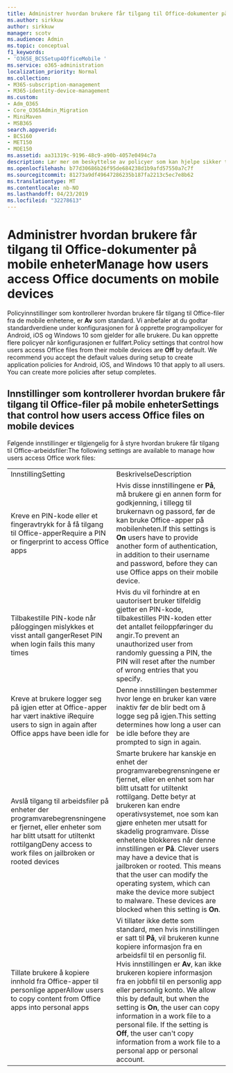 ```yaml
---
title: Administrer hvordan brukere får tilgang til Office-dokumenter på mobile enheter
ms.author: sirkkuw
author: sirkkuw
manager: scotv
ms.audience: Admin
ms.topic: conceptual
f1_keywords:
- 'O365E_BCSSetup4OfficeMobile '
ms.service: o365-administration
localization_priority: Normal
ms.collection:
- M365-subscription-management
- M365-identity-device-management
ms.custom:
- Adm_O365
- Core_O365Admin_Migration
- MiniMaven
- MSB365
search.appverid:
- BCS160
- MET150
- MOE150
ms.assetid: aa31319c-9196-48c9-a90b-4057e0494c7a
description: Lær mer om beskyttelse av policyer som kan hjelpe sikker tilgang til Office-programmer fra mobile enheter.
ms.openlocfilehash: b77d30686b26f95de684238d1b9afd57550a7c7f
ms.sourcegitcommit: 81273a9df49647286235b187fa2213c5ec7e8b62
ms.translationtype: MT
ms.contentlocale: nb-NO
ms.lasthandoff: 04/23/2019
ms.locfileid: "32278613"
---
```

# <a name="manage-how-users-access-office-documents-on-mobile-devices"></a><span data-ttu-id="40de5-103">Administrer hvordan brukere får tilgang til Office-dokumenter på mobile enheter</span><span class="sxs-lookup"><span data-stu-id="40de5-103">Manage how users access Office documents on mobile devices</span></span>

 <span data-ttu-id="40de5-p101">Policyinnstillinger som kontrollerer hvordan brukere får tilgang til Office-filer fra de mobile enhetene, er **Av** som standard. Vi anbefaler at du godtar standardverdiene under konfigurasjonen for å opprette programpolicyer for Android, iOS og Windows 10 som gjelder for alle brukere. Du kan opprette flere policyer når konfigurasjonen er fullført.</span><span class="sxs-lookup"><span data-stu-id="40de5-p101">Policy settings that control how users access Office files from their mobile devices are **Off** by default. We recommend you accept the default values during setup to create application policies for Android, iOS, and Windows 10 that apply to all users. You can create more policies after setup completes.</span></span> 
  
## <a name="settings-that-control-how-users-access-office-files-on-mobile-devices"></a><span data-ttu-id="40de5-107">Innstillinger som kontrollerer hvordan brukere får tilgang til Office-filer på mobile enheter</span><span class="sxs-lookup"><span data-stu-id="40de5-107">Settings that control how users access Office files on mobile devices</span></span>

<span data-ttu-id="40de5-108">Følgende innstillinger er tilgjengelig for å styre hvordan brukere får tilgang til Office-arbeidsfiler:</span><span class="sxs-lookup"><span data-stu-id="40de5-108">The following settings are available to manage how users access Office work files:</span></span>
  
|||
|:-----|:-----|
|<span data-ttu-id="40de5-109">Innstilling</span><span class="sxs-lookup"><span data-stu-id="40de5-109">Setting</span></span>  <br/> |<span data-ttu-id="40de5-110">Beskrivelse</span><span class="sxs-lookup"><span data-stu-id="40de5-110">Description</span></span>  <br/> |
|<span data-ttu-id="40de5-111">Kreve en PIN-kode eller et fingeravtrykk for å få tilgang til Office-apper</span><span class="sxs-lookup"><span data-stu-id="40de5-111">Require a PIN or fingerprint to access Office apps</span></span>  <br/> |<span data-ttu-id="40de5-112">Hvis disse innstillingene er **På**, må brukere gi en annen form for godkjenning, i tillegg til brukernavn og passord, før de kan bruke Office-apper på mobilenheten.</span><span class="sxs-lookup"><span data-stu-id="40de5-112">If this settings is **On** users have to provide another form of authentication, in addition to their username and password, before they can use Office apps on their mobile device.</span></span>  <br/> |
|<span data-ttu-id="40de5-113">Tilbakestille PIN-kode når påloggingen mislykkes et visst antall ganger</span><span class="sxs-lookup"><span data-stu-id="40de5-113">Reset PIN when login fails this many times</span></span>  <br/> |<span data-ttu-id="40de5-114">Hvis du vil forhindre at en uautorisert bruker tilfeldig gjetter en PIN-kode, tilbakestilles PIN-koden etter det antallet feiloppføringer du angir.</span><span class="sxs-lookup"><span data-stu-id="40de5-114">To prevent an unauthorized user from randomly guessing a PIN, the PIN will reset after the number of wrong entries that you specify.</span></span>  <br/> |
|<span data-ttu-id="40de5-115">Kreve at brukere logger seg på igjen etter at Office-apper har vært inaktive i</span><span class="sxs-lookup"><span data-stu-id="40de5-115">Require users to sign in again after Office apps have been idle for</span></span>  <br/> |<span data-ttu-id="40de5-116">Denne innstillingen bestemmer hvor lenge en bruker kan være inaktiv før de blir bedt om å logge seg på igjen.</span><span class="sxs-lookup"><span data-stu-id="40de5-116">This setting determines how long a user can be idle before they are prompted to sign in again.</span></span>  <br/> |
|<span data-ttu-id="40de5-117">Avslå tilgang til arbeidsfiler på enheter der programvarebegrensningene er fjernet, eller enheter som har blitt utsatt for utiltenkt rottilgang</span><span class="sxs-lookup"><span data-stu-id="40de5-117">Deny access to work files on jailbroken or rooted devices</span></span>  <br/> |<span data-ttu-id="40de5-p102">Smarte brukere har kanskje en enhet der programvarebegrensningene er fjernet, eller en enhet som har blitt utsatt for utiltenkt rottilgang. Dette betyr at brukeren kan endre operativsystemet, noe som kan gjøre enheten mer utsatt for skadelig programvare. Disse enhetene blokkeres når denne innstillingen er **På**.  </span><span class="sxs-lookup"><span data-stu-id="40de5-p102">Clever users may have a device that is jailbroken or rooted. This means that the user can modify the operating system, which can make the device more subject to malware. These devices are blocked when this setting is **On**.  </span></span><br/> |
|<span data-ttu-id="40de5-121">Tillate brukere å kopiere innhold fra Office-apper til personlige apper</span><span class="sxs-lookup"><span data-stu-id="40de5-121">Allow users to copy content from Office apps into personal apps</span></span>  <br/> |<span data-ttu-id="40de5-p103">Vi tillater ikke dette som standard, men hvis innstillingen er satt til **På**, vil brukeren kunne kopiere informasjon fra en arbeidsfil til en personlig fil. Hvis innstillingen er **Av**, kan ikke brukeren kopiere informasjon fra en jobbfil til en personlig app eller personlig konto.  </span><span class="sxs-lookup"><span data-stu-id="40de5-p103">We allow this by default, but when the setting is **On**, the user can copy information in a work file to a personal file. If the setting is **Off**, the user can't copy information from a work file to a personal app or personal account.  </span></span><br/> |
   

